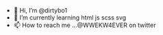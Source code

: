 - 👋 Hi, I’m @dirtybo1
- 🌱 I’m currently learning html js scss svg 
- 📫 How to reach me ...@WWEKW4EVER on twitter

<!---
dirtybo1/dirtybo1 is a ✨ special ✨ repository because its `README.md` (this file) appears on your GitHub profile.
You can click the Preview link to take a look at your changes.
--->
